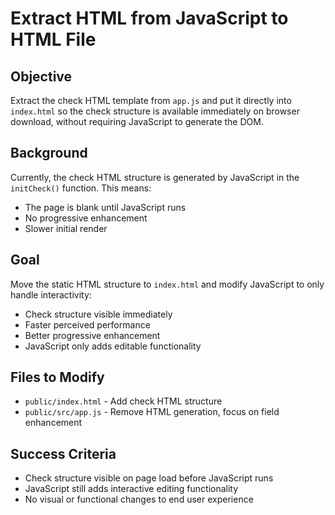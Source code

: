 # Extract HTML from JavaScript to HTML File

## Objective

Extract the check HTML template from `app.js` and put it directly into `index.html` so the check structure is available immediately on browser download, without requiring JavaScript to generate the DOM.

## Background

Currently, the check HTML structure is generated by JavaScript in the `initCheck()` function. This means:

- The page is blank until JavaScript runs
- No progressive enhancement
- Slower initial render

## Goal

Move the static HTML structure to `index.html` and modify JavaScript to only handle interactivity:

- Check structure visible immediately
- Faster perceived performance
- Better progressive enhancement
- JavaScript only adds editable functionality

## Files to Modify

- `public/index.html` - Add check HTML structure
- `public/src/app.js` - Remove HTML generation, focus on field enhancement

## Success Criteria

- Check structure visible on page load before JavaScript runs
- JavaScript still adds interactive editing functionality
- No visual or functional changes to end user experience
